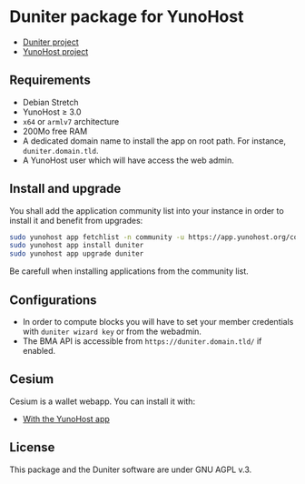 # Duniter package for YunoHost
- [Duniter project](https://duniter.org)
- [YunoHost project](https://yunohost.org)

## Requirements
- Debian Stretch
- YunoHost ≥ 3.0
- `x64` or `armlv7` architecture
- 200Mo free RAM
- A dedicated domain name to install the app on root path. For instance, `duniter.domain.tld`.
- A YunoHost user which will have access the web admin.

## Install and upgrade
You shall add the application community list into your instance in order to install it and benefit from upgrades:
```bash
sudo yunohost app fetchlist -n community -u https://app.yunohost.org/community.json
sudo yunohost app install duniter
sudo yunohost app upgrade duniter
```
Be carefull when installing applications from the community list.

## Configurations
- In order to compute blocks you will have to set your member credentials with `duniter wizard key` or from the webadmin.
- The BMA API is accessible from `https://duniter.domain.tld/` if enabled.

## Cesium
Cesium is a wallet webapp. You can install it with:
- [With the YunoHost app](https://github.com/YunoHost-Apps/cesium_ynh)
<!--- With a Duniter plugin: `duniter plug git+https://github.com/duniter/duniter-ui-cesium.git`-->

## License
This package and the Duniter software are under GNU AGPL v.3.
